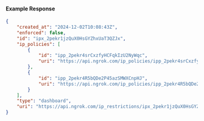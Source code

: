 <!-- Code generated for API Clients. DO NOT EDIT. -->

#### Example Response

```json
{
	"created_at": "2024-12-02T10:08:43Z",
	"enforced": false,
	"id": "ipx_2pekr1jzQuX0HsGYZhxUaT3QZJx",
	"ip_policies": [
		{
			"id": "ipp_2pekr4srCxzfyHCFqkIzU2NyWqc",
			"uri": "https://api.ngrok.com/ip_policies/ipp_2pekr4srCxzfyHCFqkIzU2NyWqc"
		},
		{
			"id": "ipp_2pekr4R5bQDe2P45azSMWXCnpHJ",
			"uri": "https://api.ngrok.com/ip_policies/ipp_2pekr4R5bQDe2P45azSMWXCnpHJ"
		}
	],
	"type": "dashboard",
	"uri": "https://api.ngrok.com/ip_restrictions/ipx_2pekr1jzQuX0HsGYZhxUaT3QZJx"
}
```
